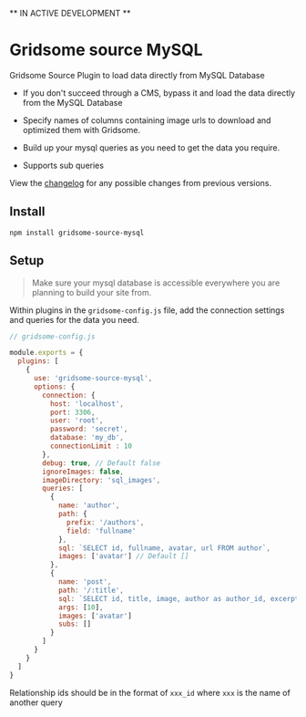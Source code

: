 ** IN ACTIVE DEVELOPMENT **

# Gridsome source MySQL

Gridsome Source Plugin to load data directly from MySQL Database

  * If you don't succeed through a CMS, bypass it and load the data directly from the MySQL Database

  * Specify names of columns containing image urls to download and optimized them with Gridsome.

  * Build up your mysql queries as you need to get the data you require.

  * Supports sub queries


View the [changelog](https://github.com/u12206050/gridsome-source-mysql/blob/master/CHANGELOG.md) for any possible changes from previous versions.

## Install

  `npm install gridsome-source-mysql`

## Setup

> Make sure your mysql database is accessible everywhere you are planning to build your site from.

Within plugins in the `gridsome-config.js` file, add the connection settings and queries for the data you need.

```javascript:title=gridsome-config.js
// gridsome-config.js

module.exports = {
  plugins: [
    {
      use: 'gridsome-source-mysql',
      options: {
        connection: {
          host: 'localhost',
          port: 3306,
          user: 'root',
          password: 'secret',
          database: 'my_db',
          connectionLimit : 10
        },
        debug: true, // Default false
        ignoreImages: false,
        imageDirectory: 'sql_images',
        queries: [
          {
            name: 'author',
            path: {
              prefix: '/authors',
              field: 'fullname'
            },
            sql: `SELECT id, fullname, avatar, url FROM author`,
            images: ['avatar'] // Default []
          },
          {
            name: 'post',
            path: '/:title',
            sql: `SELECT id, title, image, author as author_id, excerpt, body, created FROM post WHERE published = 1 LIMIT ?`,
            args: [10],
            images: ['avatar']
            subs: []
          }
        ]
      }
    }
  ]
}
```

Relationship ids should be in the format of `xxx_id` where `xxx` is the name of another query